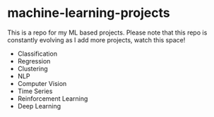 # machine-learning-projects
This is a repo for my ML based projects. Please note that this repo is constantly evolving as I add more projects, watch this space!

- Classification
- Regression
- Clustering
- NLP
- Computer Vision
- Time Series
- Reinforcement Learning
- Deep Learning

